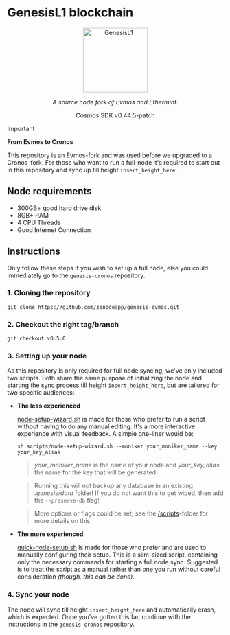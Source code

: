 # GenesisL1 blockchain

<p align="center">
  <img src="https://github.com/zenodeapp/genesisL1/assets/108588903/be368fa2-a154-48a6-b04b-8eb452b02033" alt="GenesisL1" width="150" height="150"/>
</p>

<p align="center">
   <i>A source code fork of Evmos and Ethermint.</i>
</p>

<p align="center">
   Cosmos SDK v0.44.5-patch
</p>

> [!IMPORTANT]
> **From Evmos to Cronos**
> 
> This repository is an Evmos-fork and was used before we upgraded to a Cronos-fork. For those who want to run a full-node it's required to start out in this repository and sync up till height `insert_height_here`.

## Node requirements

- 300GB+ good hard drive disk
- 8GB+ RAM
- 4 CPU Threads
- Good Internet Connection

## Instructions

Only follow these steps if you wish to set up a full node, else you could immediately go to the `genesis-cronos` repository.

### 1. Cloning the repository

```
git clone https://github.com/zenodeapp/genesis-evmos.git
```

### 2. Checkout the right tag/branch

```
git checkout v0.5.0
```

### 3. Setting up your node

As this repository is only required for full node syncing, we've only included two scripts. Both share the same purpose of initializing the node and starting the sync process till height `insert_height_here`, but are tailored for two specific audiences:

- **The less experienced**

   [node-setup-wizard.sh](scripts/node-setup-wizard.sh) is made for those who prefer to run a script without having to do any manual editing. It's a more interactive experience with visual feedback. A simple one-liner would be:
  ```
  sh scripts/node-setup-wizard.sh --moniker your_moniker_name --key your_key_alias
  ```
  > _your_moniker_name_ is the name of your node and _your_key_alias_ the name for the key that will be generated.

  > Running this will not backup any database in an existing _.genesis/data_ folder! If you do not want this to get wiped, then add the `--preserve-db` flag!
  
  > More options or flags could be set; see the [\/scripts](scripts/)-folder for more details on this.
  
- **The more experienced**

   [quick-node-setup.sh](scripts/quick-node-setup.sh) is made for those who prefer and are used to manually configuring their setup. This is a slim-sized script, containing only the necessary commands for starting a full node sync. Suggested is to treat the script as a manual rather than one you run without careful consideration _(though, this can be done)_.

### 4. Sync your node

The node will sync till height `insert_height_here` and automatically crash, which is expected. Once you've gotten this far, continue with the instructions in the `genesis-cronos` repository.
